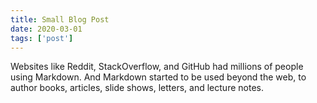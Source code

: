 ```yaml
---
title: Small Blog Post
date: 2020-03-01
tags: ['post']
---
```


Websites like Reddit, StackOverflow, and GitHub had millions of people using Markdown. And Markdown started to be used beyond the web, to author books, articles, slide shows, letters, and lecture notes.
